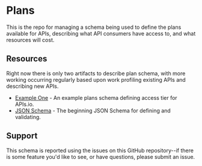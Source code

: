 # Plans
This is the repo for managing a schema being used to define the plans available for APIs, describing what API consumers have access to, and what resources will cost.

## Resources
Right now there is only two artifacts to describe plan schema, with more working occurring regularly based upon work profiling existing APIs and describing new APIs.

- [Example One](plans-example-1.yml) - An example plans schema defining access tier for APIs.io.
- [JSON Schema](plans-json-schema.yml) - The beginning JSON Schema for defining and validating.

## Support
This schema is reported using the issues on this GitHub repository--if there is some feature you'd like to see, or have questions, please submit an issue.
